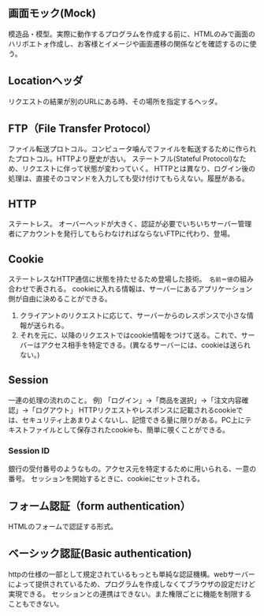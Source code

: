 ## 画面モック(Mock)
模造品・模型。実際に動作するプログラムを作成する前に、HTMLのみで画面のハリボエトォ作成し、お客様とイメージや画面遷移の関係などを確認するのに使う。

## Locationヘッダ
リクエストの結果が別のURLにある時、その場所を指定するヘッダ。

## FTP（File Transfer Protocol）
ファイル転送プロトコル。コンピュータ噛んでファイルを転送するために作られたプロトコル。HTTPより歴史が古い。
ステートフル(Stateful Protocol)なため、リクエストに伴って状態が変わっていく。
HTTPとは異なり、ログイン後の処理は、直接そのコマンドを入力しても受け付けてもらえない。履歴がある。

## HTTP
ステートレス。
オーバーヘッドが大きく、認証が必要でいちいちサーバー管理者にアカウントを発行してもらわなければならないFTPに代わり、登場。

## Cookie
ステートレスなHTTP通信に状態を持たせるため登場した技術。　`名前＝値`の組み合わせで表される。
cookieに入れる情報は、サーバーにあるアプリケーション側が自由に決めることができる。

1. クライアントのリクエストに応じて、サーバーからのレスポンスで小さな情報が送られる。
2. それを元に、以降のリクエストではcookie情報をつけて送る。これで、サーバーはアクセス相手を特定できる。(異なるサーバーには、cookieは送られない。)


## Session
一連の処理の流れのこと。 例) 「ログイン」→「商品を選択」→「注文内容確認」→「ログアウト」
HTTPリクエストやレスポンスに記載されるcookieでは、セキュリティ上あまりよくないし、記憶できる量に限りがある。PC上にテキストファイルとして保存されたcookieも、簡単に覗くことができる。

### Session ID
銀行の受付番号のようなもの。アクセス元を特定するために用いられる、一意の番号。
セッションを開始するときに、cookieにセットされる。

## フォーム認証（form authentication）
HTMLのフォームで認証する形式。

## ベーシック認証(Basic authentication)
httpの仕様の一部として規定されているもっとも単純な認証機構。webサーバーによって提供されているため、プログラムを作成しなくてブラウザの設定だけど実現できる。
セッションとの連携はできない。また権限ごとに機能を制限することもできない。
